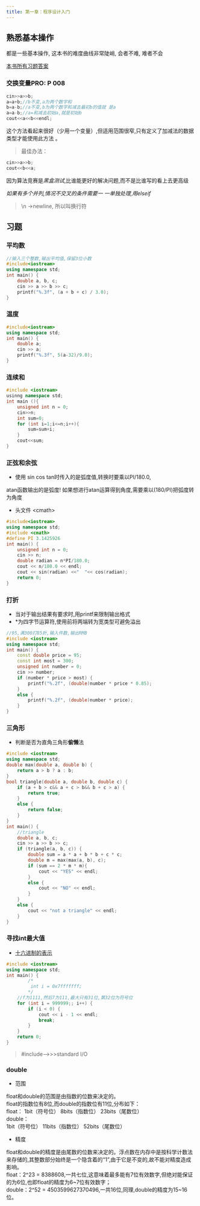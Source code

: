 ```yaml
---
title: 第一章：程序设计入门
---
```


## 熟悉基本操作

都是一些基本操作, 这本书的难度曲线非常陡峭, 会者不难, 难者不会


[本书所有习题答案](https://github.com/aoapc-book/aoapc-bac2nd)

### 交换变量PRO:  P 008

``` cpp
cin>>a>>b;
a=a+b;//b不变,a为两个数字和
b=a-b;//a不变,b为两个数字和减去最初b的值就 是a
a=a-b;//a=和减去初始a,就是初始b
cout<<a<<b<<endl;
```

这个方法看起来很好（少用一个变量）,但适用范围很窄,只有定义了加减法的数据类型才能使用此方法 。  

> 最佳办法：

``` cpp
cin>>a>>b;
cout<<b<<a;
```

因为算法竞赛是*黑盒测试*,比谁能更好的解决问题,而不是比谁写的看上去更高级  

*如果有多个并列,情况不交叉的条件需要一 一单独处理,用elseif*

> \n ->newline, 所以叫换行符 

## 习题

###  平均数

``` cpp
//输入三个整数,输出平均值,保留3位小数
#include<iostream>
using namespace std;
int main() {
    double a, b, c;
    cin >> a >> b >> c;
    printf("%.3f", (a + b + c) / 3.0);
}
```

###  温度

``` cpp
#include<iostream>
using namespace std;
int main() {
    double a;
    cin >> a;
    printf("%.3f", 5(a-32)/9.0);
}
```

###  连续和

``` cpp
#include <iostream>
usinng namespace std;
int main (){
    unsigned int n = 0;
    cin>>n;
    int sum=0;
    for (int i=1;i<=n;i++){
        sum=sum+i;
    }
    cout<<sum;
}
```

###  正弦和余弦

  + 使用 sin cos tan时传入的是弧度值,转换时要乘以PI/180.0,  

  atan函数输出的是弧度! 如果想进行atan运算得到角度,需要乘以(180/PI)把弧度转为角度

  + 头文件 \<cmath\>

``` cpp
#include<iostream>
using namespace std;
#include <cmath>
#define PI 3.1425926
int main() {
	unsigned int n = 0;
	cin >> n;
	double radian = n*PI/180.0;
	cout << n/180.0 << endl;
	cout << sin(radian) <<"  "<< cos(radian);
	return 0;
}
```

###  打折

  + 当对于输出结果有要求时,用printf来限制输出格式  
  + \*为四字节运算符,使用前将两端转为宽类型可避免溢出

``` cpp
//95,满300打85折,输入件数,输出RMB
#include <iostream>
using namespace std;
int main() {
    const double price = 95;
    const int most = 300;
    unsigned int number = 0;
    cin >> number;
    if (number * price > most) {
        printf("%.2f", (double)number * price * 0.85);
    }
    else {
        printf("%.2f", (double)number * price);
    }
}
```

### 三角形

* 判断是否为直角三角形**偷懒**法

``` cpp
#include <iostream>
using namespace std;
double max(double a, double b) {
	return a > b ? a : b;
}
bool triangle(double a, double b, double c) {
	if (a + b > c&& a + c > b&& b + c > a) {
		return true;
	}
	else {
		return false;
	}
}
int main() {
	//triangle
	double a, b, c;
	cin >> a >> b >> c;
	if (triangle(a, b, c)) {
		double sum = a * a + b * b + c * c;
		double m = max(max(a, b), c);
		if (sum == 2 * m * m){
			cout << "YES" << endl;
		}
		else {
			cout << "NO" << endl;
		}
	}
	else {
		cout << "not a triangle" << endl;
	}
}
```

### 寻找int最大值

  + [十六进制的表示](https://baike.baidu.com/item/%E5%8D%81%E5%85%AD%E8%BF%9B%E5%88%B6%E6%95%B0)

  

``` cpp
#include <iostream>
using namespace std;
int main() {
        /*
         int i = 0x7fffffff;
        */
	//f为1111,然后7为111,最大只有31位,第32位为符号位
	for (int i = 999999;; i++) {
		if (i < 0) {
			cout << i - 1 << endl;
			break;
		}
	}
	return 0;
}
```

> #include<stdio>-->>>standard I/O

### double

  + 范围  

  float和double的范围是由指数的位数来决定的。    
  float的指数位有8位,而double的指数位有11位,分布如下：     
  float：
  1bit（符号位） 8bits（指数位） 23bits（尾数位）    
  double：   
  1bit（符号位） 11bits（指数位） 52bits（尾数位）  

  + 精度     

  float和double的精度是由尾数的位数来决定的。浮点数在内存中是按科学计数法来存储的,其整数部分始终是一个隐含着的“1”,由于它是不变的,故不能对精度造成影响。  
  float：2^23 = 8388608,一共七位,这意味着最多能有7位有效数字,但绝对能保证的为6位,也即float的精度为6~7位有效数字；  
  double：2^52 = 4503599627370496,一共16位,同理,double的精度为15~16位。  

